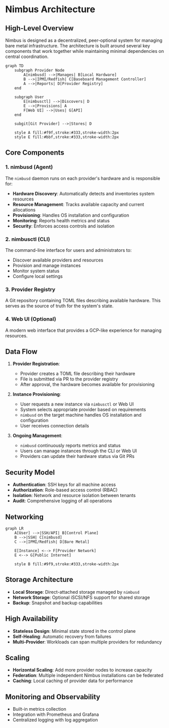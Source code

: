 # Nimbus Architecture

## High-Level Overview

Nimbus is designed as a decentralized, peer-optional system for managing bare metal infrastructure. The architecture is built around several key components that work together while maintaining minimal dependencies on central coordination.

```mermaid
graph TD
    subgraph Provider Node
        A[nimbusd] -->|Manages| B[Local Hardware]
        B -->|IPMI/Redfish| C[Baseboard Management Controller]
        A -->|Reports| D[Provider Registry]
    end

    subgraph User
        E[nimbusctl] -->|Discovers| D
        E -->|Provisions| A
        F[Web UI] -->|Uses| G[API]
    end

    subgit[Git Provider] -->|Stores| D
    
    style A fill:#f9f,stroke:#333,stroke-width:2px
    style E fill:#bbf,stroke:#333,stroke-width:2px
```

## Core Components

### 1. nimbusd (Agent)

The `nimbusd` daemon runs on each provider's hardware and is responsible for:

- **Hardware Discovery**: Automatically detects and inventories system resources
- **Resource Management**: Tracks available capacity and current allocations
- **Provisioning**: Handles OS installation and configuration
- **Monitoring**: Reports health metrics and status
- **Security**: Enforces access controls and isolation

### 2. nimbusctl (CLI)

The command-line interface for users and administrators to:

- Discover available providers and resources
- Provision and manage instances
- Monitor system status
- Configure local settings

### 3. Provider Registry

A Git repository containing TOML files describing available hardware. This serves as the source of truth for the system's state.

### 4. Web UI (Optional)

A modern web interface that provides a GCP-like experience for managing resources.

## Data Flow

1. **Provider Registration**:
   - Provider creates a TOML file describing their hardware
   - File is submitted via PR to the provider registry
   - After approval, the hardware becomes available for provisioning

2. **Instance Provisioning**:
   - User requests a new instance via `nimbusctl` or Web UI
   - System selects appropriate provider based on requirements
   - `nimbusd` on the target machine handles OS installation and configuration
   - User receives connection details

3. **Ongoing Management**:
   - `nimbusd` continuously reports metrics and status
   - Users can manage instances through the CLI or Web UI
   - Providers can update their hardware status via Git PRs

## Security Model

- **Authentication**: SSH keys for all machine access
- **Authorization**: Role-based access control (RBAC)
- **Isolation**: Network and resource isolation between tenants
- **Audit**: Comprehensive logging of all operations

## Networking

```mermaid
graph LR
    A[User] -->|SSH/API| B[Control Plane]
    B -->|SSH| C[nimbusd]
    C -->|IPMI/Redfish| D[Bare Metal]
    
    E[Instance] <--> F[Provider Network]
    E <--> G[Public Internet]
    
    style B fill:#9f9,stroke:#333,stroke-width:2px
```

## Storage Architecture

- **Local Storage**: Direct-attached storage managed by `nimbusd`
- **Network Storage**: Optional iSCSI/NFS support for shared storage
- **Backup**: Snapshot and backup capabilities

## High Availability

- **Stateless Design**: Minimal state stored in the control plane
- **Self-Healing**: Automatic recovery from failures
- **Multi-Provider**: Workloads can span multiple providers for redundancy

## Scaling

- **Horizontal Scaling**: Add more provider nodes to increase capacity
- **Federation**: Multiple independent Nimbus installations can be federated
- **Caching**: Local caching of provider data for performance

## Monitoring and Observability

- Built-in metrics collection
- Integration with Prometheus and Grafana
- Centralized logging with log aggregation
